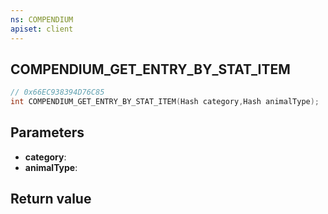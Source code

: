 ```yaml
---
ns: COMPENDIUM
apiset: client
---
```

## COMPENDIUM_GET_ENTRY_BY_STAT_ITEM

```c
// 0x66EC938394D76C85
int COMPENDIUM_GET_ENTRY_BY_STAT_ITEM(Hash category,Hash animalType);
```


## Parameters
* **category**:
* **animalType**:

## Return value

